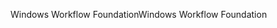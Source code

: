 <span data-ttu-id="cf03a-101">Windows Workflow Foundation</span><span class="sxs-lookup"><span data-stu-id="cf03a-101">Windows Workflow Foundation</span></span>